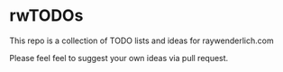 # rwTODOs


This repo is a collection of TODO lists and ideas for raywenderlich.com

Please feel feel to suggest your own ideas via pull request.
